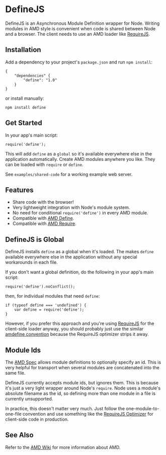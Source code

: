 # DefineJS #

DefineJS is an Asynchronous Module Definition wrapper for
Node. Writing modules in AMD style is convenient when code is shared
between Node and a browser. The client needs to use an AMD loader like
[RequireJS][0].


## Installation ##

Add a dependency to your project's `package.json` and run `npm
install`:

    {
        "dependencies" {
            "define": "1.0"
        }
    }

or install manually:

    npm install define


## Get Started ##

In your app's main script:

    require('define');

This will add `define` as a `global` so it's available everywhere else
in the application automatically. Create AMD modules anywhere you
like. They can be loaded with `require` or `define`.

See `examples/shared-code` for a working example web server.


## Features ##

+ Share code with the browser!
+ Very lightweight integration with Node's module system.
+ No need for conditional `require('define')` in every AMD module.
+ Compatible with [AMD Define][2].
+ Compatible with [AMD Require][3].


## DefineJS is Global ##

DefineJS installs `define` as a global when it's loaded. The makes
`define` available everywhere else in the application without any
special workarounds in each file.

If you don't want a global definition, do the following in your app's
main script:

    require('define').noConflict();

then, for individual modules that need `define`:

    if (typeof define === 'undefined') {
        var define = require('define');
    }

However, if you prefer this approach and you're using [RequireJS][0]
for the client-side loader anyway, you should probably just use the
similar [amdefine convention][1] because the RequireJS optimizer
strips it away.


## Module Ids ##

The [AMD Spec][2] allows module definitions to optionally specify an
id. This is very helpful for transport when several modules are
concatenated into the same file.

DefineJS currently accepts module ids, but ignores them. This is
because it's just a very light wrapper around Node's `require`. Node
uses a module's absolute filename as the id, so defining more than one
module in a file is currently unsupported.

In practice, this doesn't matter very much. Just follow the
one-module-to-one-file convention and use something like the
[RequireJS Optimizer][4] for client-side code in production.


## See Also ##

Refer to the [AMD Wiki][1] for more information about AMD.

[0]: http://requirejs.org/
[1]: http://requirejs.org/docs/node.html#nodeModules
[2]: https://github.com/amdjs/amdjs-api/wiki/AMD
[3]: https://github.com/amdjs/amdjs-api/wiki/require
[4]: http://requirejs.org/docs/optimization.html
